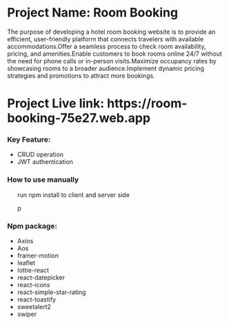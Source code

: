<h1>Project Name: Room Booking</h1>
<p>The purpose of developing a hotel room booking website is to provide an efficient, user-friendly platform that connects travelers with available accommodations.Offer a seamless process to check room availability, pricing, and amenities.Enable customers to book rooms online 24/7 without the need for phone calls or in-person visits.Maximize occupancy rates by showcasing rooms to a broader audience.Implement dynamic pricing strategies and promotions to attract more bookings.</p>

<h1>Project Live link: https://room-booking-75e27.web.app</h1>

<h3>Key Feature:</h3>
<ul>
<li>CRUD operation</li>
<li>JWT authentication</li>
</ul>
<h3>How to use manually</h3>
<ul>
  <p>run npm install to client and server side</p>p
</ul>

<h3>Npm package:</h3>
<ul>
<li>Axios</li>
<li>Aos</li>
<li>framer-motion</li>
<li>leaflet</li>
<li>lottie-react</li>
<li>react-datepicker</li>
<li>react-icons</li>
<li>react-simple-star-rating</li>
<li>react-toastify</li>
<li>sweetalert2</li>
<li>swiper</li>
</ul>
